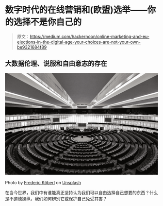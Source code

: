 # 数字时代的在线营销和(欧盟)选举——你的选择不是你自己的

> 原文：<https://medium.com/hackernoon/online-marketing-and-eu-elections-in-the-digital-age-your-choices-are-not-your-own-be9321684f89>

## 大数据伦理、说服和自由意志的存在

![](img/2224df64453efddc9160976677cd580c.png)

Photo by [Frederic Köberl](https://unsplash.com/photos/x_0hW-KaCgI?utm_source=unsplash&utm_medium=referral&utm_content=creditCopyText) on [Unsplash](https://unsplash.com/search/photos/european-union?utm_source=unsplash&utm_medium=referral&utm_content=creditCopyText)

在当今世界，我们中有谁能真正坚持认为我们可以自由选择自己想要的东西？什么是不道德操纵，我们如何辨别它或保护自己免受其害？